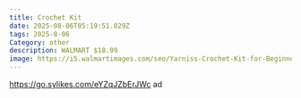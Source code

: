 ```yaml
---
title: Crochet Kit
date: 2025-08-06T05:19:51.029Z
tags: 2025-8-06
Category: other
description: WALMART $18.99
image: https://i5.walmartimages.com/seo/Yarniss-Crochet-Kit-for-Beginner-Crochet-Kits-with-840-Yards-Crochet-Yarn-Balls-and-10-PCS-Crochet-Hooks-Set_432596ca-373c-4d93-8b6c-b65526ff6649.9cf7a67bbcce7b0bc94f5cc22e5710b7.png?odnHeight=2000&odnWidth=2000&odnBg=FFFFFF
---
```

https://go.sylikes.com/eYZqJZbErJWc ad
